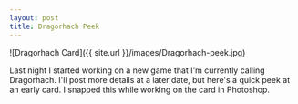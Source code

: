 ```yaml
---
layout: post
title: Dragorhach Peek
---
```


![Dragorhach Card]({{ site.url }}/images/Dragorhach-peek.jpg)

Last night I started working on a new game that I'm currently calling Dragorhach. I'll post more details at a later date, but here's a quick peek at an early card. I snapped this while working on the card in Photoshop.



